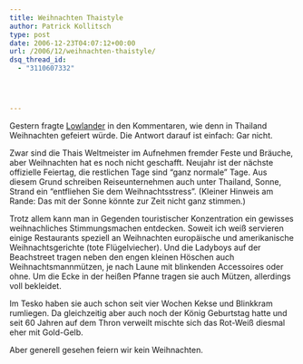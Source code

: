 ```yaml
---
title: Weihnachten Thaistyle
author: Patrick Kollitsch
type: post
date: 2006-12-23T04:07:12+00:00
url: /2006/12/weihnachten-thaistyle/
dsq_thread_id:
  - "3110607332"




---
```

Gestern fragte [Lowlander][1] in den Kommentaren, wie denn in Thailand Weihnachten gefeiert w&uuml;rde. Die Antwort darauf ist einfach: Gar nicht. 

Zwar sind die Thais Weltmeister im Aufnehmen fremder Feste und Br&auml;uche, aber Weihnachten hat es noch nicht geschafft. Neujahr ist der n&auml;chste offizielle Feiertag, die restlichen Tage sind &#8220;ganz normale&#8221; Tage. Aus diesem Grund schreiben Reiseunternehmen auch unter Thailand, Sonne, Strand ein &#8220;entfliehen Sie dem Weihnachtsstress&#8221;. (Kleiner Hinweis am Rande: Das mit der Sonne k&ouml;nnte zur Zeit nicht ganz stimmen.)

Trotz allem kann man in Gegenden touristischer Konzentration ein gewisses weihnachliches Stimmungsmachen entdecken. Soweit ich wei&szlig; servieren einige Restaurants speziell an Weihnachten europ&auml;ische und amerikanische Weihnachtsgerichte (tote Fl&uuml;gelviecher). Und die Ladyboys auf der Beachstreet tragen neben den engen kleinen H&ouml;schen auch Weihnachtsmannm&uuml;tzen, je nach Laune mit blinkenden Accessoires oder ohne. Um die Ecke in der hei&szlig;en Pfanne tragen sie auch M&uuml;tzen, allerdings voll bekleidet.

Im Tesko haben sie auch schon seit vier Wochen Kekse und Blinkkram rumliegen. Da gleichzeitig aber auch noch der K&ouml;nig Geburtstag hatte und seit 60 Jahren auf dem Thron verweilt mischte sich das Rot-Wei&szlig; diesmal eher mit Gold-Gelb. 

Aber generell gesehen feiern wir kein Weihnachten.

 [1]: http://die.schreibbloga.de/weblog/1054/sturm-und-wellengang#c000905